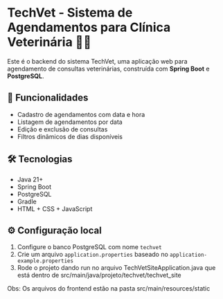 # TechVet - Sistema de Agendamentos para Clínica Veterinária 🐶🐱

Este é o backend do sistema TechVet, uma aplicação web para agendamento de consultas veterinárias, construída com **Spring Boot** e **PostgreSQL**.

## 🚀 Funcionalidades

- Cadastro de agendamentos com data e hora
- Listagem de agendamentos por data
- Edição e exclusão de consultas
- Filtros dinâmicos de dias disponíveis

## 🛠️ Tecnologias

- Java 21+
- Spring Boot
- PostgreSQL
- Gradle
- HTML + CSS + JavaScript 

## ⚙️ Configuração local

1. Configure o banco PostgreSQL com nome `techvet`
2. Crie um arquivo `application.properties` baseado no `application-example.properties`
3. Rode o projeto dando run no arquivo TechVetSiteApplication.java que está dentro de src/main/java/projeto/techvet/techvet_site

Obs: Os arquivos do frontend estão na pasta src/main/resources/static

